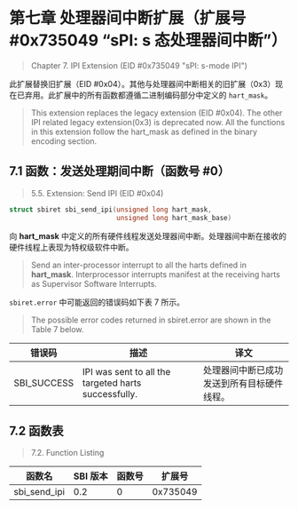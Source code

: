 ﻿# 第七章 处理器间中断扩展（扩展号 #0x735049 “sPI: s 态处理器间中断”）

> Chapter 7. IPI Extension (EID #0x735049 "sPI: s-mode IPI")

此扩展替换旧扩展（EID #0x04）。其他与处理器间中断相关的旧扩展（0x3）现在已弃用。此扩展中的所有函数都遵循二进制编码部分中定义的 `hart_mask`。

> This extension replaces the legacy extension (EID #0x04). The other IPI related legacy extension(0x3) is deprecated now. All the functions in this extension follow the hart_mask as defined in the binary encoding section.

## 7.1 函数：发送处理期间中断（函数号 #0）

> 5.5. Extension: Send IPI (EID #0x04)

```c
struct sbiret sbi_send_ipi(unsigned long hart_mask,
                           unsigned long hart_mask_base)
```

向 **hart_mask** 中定义的所有硬件线程发送处理器间中断。处理器间中断在接收的硬件线程上表现为特权级软件中断。

> Send an inter-processor interrupt to all the harts defined in **hart_mask**. Interprocessor interrupts manifest at the receiving harts as Supervisor Software Interrupts.

`sbiret.error` 中可能返回的错误码如下表 7 所示。

> The possible error codes returned in sbiret.error are shown in the Table 7 below.

| 错误码 | 描述 | 译文
| ----------- | ---------------------------------------------------- | -
| SBI_SUCCESS | IPI was sent to all the targeted harts successfully. | 处理器间中断已成功发送到所有目标硬件线程。

## 7.2 函数表

> 7.2. Function Listing

| 函数名 | SBI 版本 | 函数号 | 扩展号
| ------------ | --- | - | -
| sbi_send_ipi | 0.2 | 0 | 0x735049
